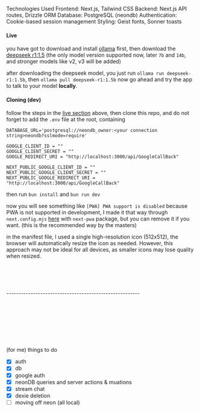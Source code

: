 Technologies Used
Frontend: Next.js,  Tailwind CSS
Backend: Next.js API routes, Drizzle ORM
Database: PostgreSQL (neondb)
Authentication: Cookie-based session management
Styling: Geist fonts, Sonner toasts


#### Live
you have got to download and install [ollama](https://ollama.ai/) first, then download the [deepseek r1:1.5](https://ollama.com/library/deepseek-r1:1.5b) (the only model version supported now, later `7b` and `14b`, and stronger models like v2, v3 will be added)

after downloading the deepseek model, you just run
 `ollama run deepseek-r1:1.5b`,
  then 
 `ollama pull deepseek-r1:1.5b`
now go ahead and try the app to talk to your model <b>locally</b>.

#### Cloning (dev)
follow the steps in the [live section](https://github.com/Ebrahim-Ramadan/chatjj?tab=readme-ov-file#live) above, then clone this repo, and do not forget to add the `.env` file at the root, containing
```
DATABASE_URL='postgresql://neondb_owner:<your connection string>neondb?sslmode=require'

GOOGLE_CLIENT_ID = ""
GOOGLE_CLIENT_SECRET = ""
GOOGLE_REDIRECT_URI = "http://localhost:3000/api/GoogleCallBack"

NEXT_PUBLIC_GOOGLE_CLIENT_ID = ""
NEXT_PUBLIC_GOOGLE_CLIENT_SECRET = ""
NEXT_PUBLIC_GOOGLE_REDIRECT_URI = "http://localhost:3000/api/GoogleCallBack"
```

then run 
`bun install`
 and 
`bun run dev`

now you will see something like `[PWA] PWA support is disabled` because PWA is not supported in development, I made it that way through `next.config.mjs` [here](https://github.com/Ebrahim-Ramadan/chatjj/blob/main/next.config.mjs) with `next-pwa` package, but you can remove it if you want. (this is the recommended way by the masters)

in the manifest file, I used a single high-resolution icon (512x512), the browser will automatically resize the icon as needed. However, this approach may not be ideal for all devices, as smaller icons may lose quality when resized.


<br/>
<br/>
<br/>
<br/>
-------------------------------------------------------
<br/>
<br/>
<br/>
<br/>
<br/>
<br/>
<br/>
<br/>

(for me) things to do
- [X] auth
- [X] db
- [X] google auth
- [X] neonDB queries and server actions & muations
- [X] stream chat
- [X] dexie deletion
- [ ] moving off neon (all local)